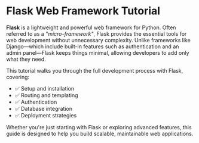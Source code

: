 # Flask Web Framework Tutorial

**Flask** is a lightweight and powerful web framework for Python. Often referred to as a *"micro-framework"*, Flask provides the essential tools for web development without unnecessary complexity. Unlike frameworks like Django—which include built-in features such as authentication and an admin panel—Flask keeps things minimal, allowing developers to add only what they need.

This tutorial walks you through the full development process with Flask, covering:

- ✅ Setup and installation
- ✅ Routing and templating
- ✅ Authentication
- ✅ Database integration
- ✅ Deployment strategies

Whether you're just starting with Flask or exploring advanced features, this guide is designed to help you build scalable, maintainable web applications.
